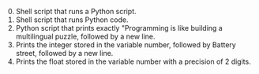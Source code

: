0. Shell script that runs a Python script.
1. Shell script that runs Python code.
2. Python script that prints exactly "Programming is like building a multilingual puzzle, followed by a new line.
3. Prints the integer stored in the variable number, followed by Battery street, followed by a new line.
4. Prints the float stored in the variable number with a precision of 2 digits.
